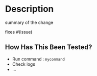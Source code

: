 <!-- This won't be rendered!
[CHECKLIST]
I prefixed the title with one of the following tags:
 - feat: for feature addition / improvements
 - fix: when fixing a functionality
 - refactor: when moving code without adding any functionality
 - docs: on documentation updates

Aditionally you can specify the scope of the PR in parenthesis, ex `fix(cmp):` or `feat(which-key):` or `docs(readme):`

- I read the contributing guide [CONTRIBUTING.md](../CONTRIBUTING.md)
- My code follows the style guidelines of this project
- I have performed a self-review of my code
- I have commented on my code, particularly in hard-to-understand areas
- I have made corresponding changes to the documentation
- My changes generate no new warnings
-->
# Description

summary of the change

<!--- Please list any dependencies that are required for this change. --->

fixes #(issue)

## How Has This Been Tested?

<!--- Please describe the tests that you ran to verify your changes. --->
<!--- Also list any relevant details for your test configuration. --->
<!--- Provide instructions so we can reproduce -->
- Run command `:mycommand`
- Check logs
- ...

